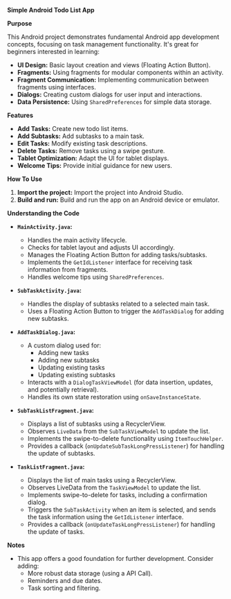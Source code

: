 **Simple Android Todo List App**

**Purpose**

This Android project demonstrates fundamental Android app development concepts, focusing on task management functionality. It's great for beginners interested in learning:

* **UI Design:** Basic layout creation and views (Floating Action Button).
* **Fragments:** Using fragments for modular components within an activity.
* **Fragment Communication:** Implementing communication between fragments using interfaces.
* **Dialogs:** Creating custom dialogs for user input and interactions.
* **Data Persistence:** Using `SharedPreferences` for simple data storage. 

**Features**

* **Add Tasks:** Create new todo list items.
* **Add Subtasks:** Add subtasks to a main task.
* **Edit Tasks:** Modify existing task descriptions.
* **Delete Tasks:** Remove tasks using a swipe gesture.
* **Tablet Optimization:** Adapt the UI for tablet displays.
* **Welcome Tips:** Provide initial guidance for new users.

**How To Use**

1. **Import the project:** Import the project into Android Studio.
2. **Build and run:** Build and run the app on an Android device or emulator.

**Understanding the Code**

* **`MainActivity.java`:** 
   * Handles the main activity lifecycle.
   * Checks for tablet layout and adjusts UI accordingly.
   * Manages the Floating Action Button for adding tasks/subtasks.
   * Implements the `GetIdListener` interface for receiving task information from fragments.
   * Handles welcome tips using `SharedPreferences`.
 
* **`SubTaskActivity.java`:**
    * Handles the display of subtasks related to a selected main task.
    * Uses a Floating Action Button to trigger the `AddTaskDialog` for adding new subtasks.

* **`AddTaskDialog.java`:**
    * A custom dialog used for:
        * Adding new tasks
        * Adding new subtasks
        * Updating existing tasks 
        * Updating existing subtasks
    * Interacts with a `DialogTaskViewModel` (for data insertion, updates, and potentially retrieval).
    * Handles its own state restoration using `onSaveInstanceState`.

* **`SubTaskListFragment.java`:**
    * Displays a list of subtasks using a RecyclerView.
    * Observes `LiveData` from the `SubTaskViewModel` to update the list.
    * Implements the swipe-to-delete functionality using `ItemTouchHelper`.
    * Provides a callback (`onUpdateSubTaskLongPressListener`) for handling the update of subtasks.

* **`TaskListFragment.java`:**
    * Displays the list of main tasks using a RecyclerView.
    * Observes LiveData from the `TaskViewModel` to update the list.
    * Implements swipe-to-delete for tasks, including a confirmation dialog.
    * Triggers the `SubTaskActivity` when an item is selected, and sends the task information using the `GetIdListener` interface.
    * Provides a callback (`onUpdateTaskLongPressListener`) for handling the update of tasks.

**Notes**

* This app offers a good foundation for further development. Consider adding:
    * More robust data storage (using a API Call).
    * Reminders and due dates.
    * Task sorting and filtering.
